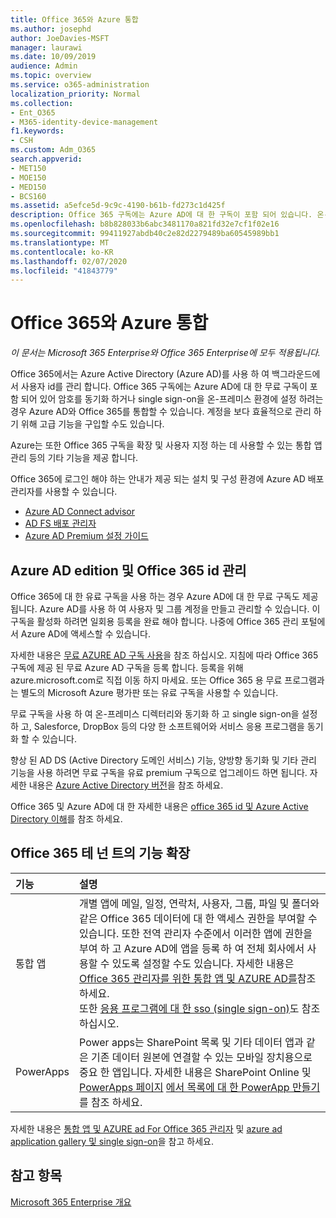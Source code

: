 ```yaml
---
title: Office 365와 Azure 통합
ms.author: josephd
author: JoeDavies-MSFT
manager: laurawi
ms.date: 10/09/2019
audience: Admin
ms.topic: overview
ms.service: o365-administration
localization_priority: Normal
ms.collection:
- Ent_O365
- M365-identity-device-management
f1.keywords:
- CSH
ms.custom: Adm_O365
search.appverid:
- MET150
- MOE150
- MED150
- BCS160
ms.assetid: a5efce5d-9c9c-4190-b61b-fd273c1d425f
description: Office 365 구독에는 Azure AD에 대 한 구독이 포함 되어 있습니다. 온-프레미스 환경에 대 한 암호 동기화 또는 single sign-on을 사용 하려면 Office 365와 Azure AD를 통합 합니다.
ms.openlocfilehash: b8b828033b6abc3481170a821fd32e7cf1f02e16
ms.sourcegitcommit: 99411927abdb40c2e82d2279489ba60545989bb1
ms.translationtype: MT
ms.contentlocale: ko-KR
ms.lasthandoff: 02/07/2020
ms.locfileid: "41843779"
---
```

# <a name="azure-integration-with-office-365"></a>Office 365와 Azure 통합

*이 문서는 Microsoft 365 Enterprise와 Office 365 Enterprise에 모두 적용됩니다.*

Office 365에서는 Azure Active Directory (Azure AD)를 사용 하 여 백그라운드에서 사용자 id를 관리 합니다. Office 365 구독에는 Azure AD에 대 한 무료 구독이 포함 되어 있어 암호를 동기화 하거나 single sign-on을 온-프레미스 환경에 설정 하려는 경우 Azure AD와 Office 365를 통합할 수 있습니다. 계정을 보다 효율적으로 관리 하기 위해 고급 기능을 구입할 수도 있습니다.
  
Azure는 또한 Office 365 구독을 확장 및 사용자 지정 하는 데 사용할 수 있는 통합 앱 관리 등의 기타 기능을 제공 합니다.
  
Office 365에 로그인 해야 하는 안내가 제공 되는 설치 및 구성 환경에 Azure AD 배포 관리자를 사용할 수 있습니다.

 - [Azure AD Connect advisor](https://aka.ms/aadconnectpwsync)
 - [AD FS 배포 관리자](https://aka.ms/adfsguidance)
 - [Azure AD Premium 설정 가이드](https://aka.ms/aadpguidance)
  
## <a name="azure-ad-editions-and-office-365-identity-management"></a>Azure AD edition 및 Office 365 id 관리

Office 365에 대 한 유료 구독을 사용 하는 경우 Azure AD에 대 한 무료 구독도 제공 됩니다. Azure AD를 사용 하 여 사용자 및 그룹 계정을 만들고 관리할 수 있습니다. 이 구독을 활성화 하려면 일회용 등록을 완료 해야 합니다. 나중에 Office 365 관리 포털에서 Azure AD에 액세스할 수 있습니다. 

자세한 내용은 [무료 AZURE AD 구독 사용](https://go.microsoft.com/fwlink/p/?LinkId=617127)을 참조 하십시오. 지침에 따라 Office 365 구독에 제공 된 무료 Azure AD 구독을 등록 합니다. 등록을 위해 azure.microsoft.com로 직접 이동 하지 마세요. 또는 Office 365 용 무료 프로그램과는 별도의 Microsoft Azure 평가판 또는 유료 구독을 사용할 수 있습니다. 
  
무료 구독을 사용 하 여 온-프레미스 디렉터리와 동기화 하 고 single sign-on을 설정 하 고, Salesforce, DropBox 등의 다양 한 소프트웨어와 서비스 응용 프로그램을 동기화 할 수 있습니다.
  
향상 된 AD DS (Active Directory 도메인 서비스) 기능, 양방향 동기화 및 기타 관리 기능을 사용 하려면 무료 구독을 유료 premium 구독으로 업그레이드 하면 됩니다. 자세한 내용은 [Azure Active Directory 버전](https://azure.microsoft.com/pricing/details/active-directory/)을 참조 하세요.
  
Office 365 및 Azure AD에 대 한 자세한 내용은 [office 365 id 및 Azure Active Directory 이해](https://docs.microsoft.com/office365/enterprise/about-office-365-identity)를 참조 하세요.
  
## <a name="extend-the-capabilities-of-your-office-365-tenant"></a>Office 365 테 넌 트의 기능 확장

|**기능**|**설명**|
|:-----|:-----|
|통합 앱  <br/> |개별 앱에 메일, 일정, 연락처, 사용자, 그룹, 파일 및 폴더와 같은 Office 365 데이터에 대 한 액세스 권한을 부여할 수 있습니다. 또한 전역 관리자 수준에서 이러한 앱에 권한을 부여 하 고 Azure AD에 앱을 등록 하 여 전체 회사에서 사용할 수 있도록 설정할 수도 있습니다. 자세한 내용은 [Office 365 관리자를 위한 통합 앱 및 AZURE AD를](https://support.office.com/article/cb2250e3-451e-416f-bf4e-363549652c2a)참조 하세요.  <br/> 또한 [응용 프로그램에 대 한 sso (single sign-on)](https://go.microsoft.com/fwlink/p/?LinkId=698604)도 참조 하십시오.  <br/> |
|PowerApps  <br/> | Power apps는 SharePoint 목록 및 기타 데이터 앱과 같은 기존 데이터 원본에 연결할 수 있는 모바일 장치용으로 중요 한 앱입니다. 자세한 내용은 SharePoint Online 및 [PowerApps 페이지](https://powerapps.microsoft.com/) [에서 목록에 대 한 PowerApp 만들기](https://support.office.com/article/9338b2d2-67ac-4b81-8e67-97da27e5e9ab) 를 참조 하세요.  <br/> |
   
자세한 내용은 [통합 앱 및 AZURE ad For Office 365 관리자](integrated-apps-and-azure-ads.md) 및 [azure ad application gallery 및 single sign-on](https://docs.microsoft.com/azure/active-directory/manage-apps/what-is-single-sign-on)을 참고 하세요.

## <a name="see-also"></a>참고 항목

[Microsoft 365 Enterprise 개요](https://docs.microsoft.com/microsoft-365/enterprise/microsoft-365-overview)
